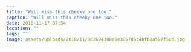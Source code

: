 ```yaml
---
title: "Will miss this cheeky one too."
caption: "Will miss this cheeky one too."
date: 2018-11-17 07:54
location: ""
tags: ""
image: assets/uploads/2018/11/8d2694308a6e3857d6c4bfb2a597f5cd.jpg
---
```

